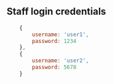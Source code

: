 ## Staff login credentials

```javascript
    {
        username: 'user1',
        password: 1234
    },
    {
        username: 'user2',
        password: 5678
    }
```